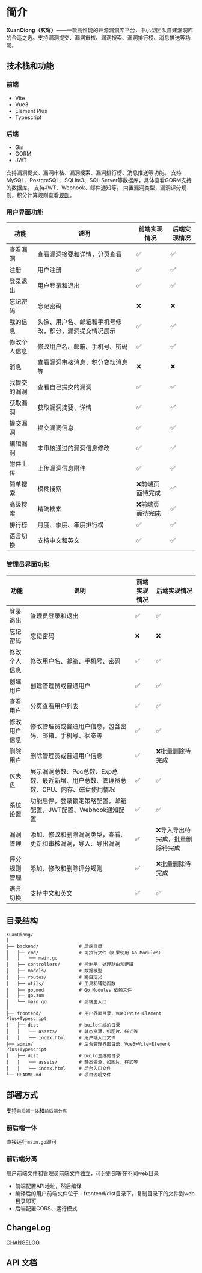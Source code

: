 # 简介

**XuanQiong（玄穹）**——一款高性能的开源漏洞库平台，中小型团队自建漏洞库的合适之选。支持漏洞提交、漏洞审核、漏洞搜索、漏洞排行榜、消息推送等功能。

## 技术栈和功能

### 前端

- Vite
- Vue3
- Element Plus
- Typescript

### 后端

- Gin
- GORM
- JWT

支持漏洞提交、漏洞审核、漏洞搜索、漏洞排行榜、消息推送等功能。
支持MySQL、PostgreSQL、SQLite3、SQL Server等数据库，具体查看GORM支持的数据库。
支持JWT、Webhook、邮件通知等。
内置漏洞类型，漏洞评分规则，积分计算规则查看[规则](ScoreRules.md)。

### 用户界面功能

|功能|说明|前端实现情况|后端实现情况|
|-|-|-|-|
|查看漏洞|查看漏洞摘要和详情，分页查看|✅|✅|
|注册|用户注册|✅|✅|
|登录退出|用户登录和退出|✅|✅|
|忘记密码|忘记密码|❌|❌|
|我的信息|头像、用户名、邮箱和手机号修改，积分，漏洞提交情况展示|✅|✅|
|修改个人信息|修改用户名、邮箱、手机号、密码|✅|✅|
|消息|查看漏洞审核消息，积分变动消息等|❌|❌|
|我提交的漏洞|查看自己提交的漏洞|✅|✅|
|获取漏洞|获取漏洞摘要、详情|✅|✅|
|提交漏洞|提交漏洞信息|✅|✅|
|编辑漏洞|未审核通过的漏洞信息修改|✅|✅|
|附件上传|上传漏洞信息附件|✅|✅|
|简单搜索|模糊搜索|❌前端页面待完成|✅|
|高级搜索|精确搜索|❌前端页面待完成|✅|
|排行榜|月度、季度、年度排行榜|✅|✅|
|语言切换|支持中文和英文|✅|✅|

### 管理员界面功能

|功能|说明|前端实现情况|后端实现情况|
|-|-|-|-|
|登录退出|管理员登录和退出|✅|✅|
|忘记密码|忘记密码|❌|❌|
|修改个人信息|修改用户名、邮箱、手机号、密码|✅|✅|
|创建用户|创建管理员或普通用户|✅|✅|
|查看用户|分页查看用户列表|✅|✅|
|修改用户信息|修改管理员或普通用户信息，包含密码、邮箱、手机号、状态等|✅|✅|
|删除用户|删除管理员或普通用户信息|✅|❌批量删除待完成|
|仪表盘|展示漏洞总数、Poc总数、Exp总数、最近新增、用户总数、管理员总数、CPU、内存、磁盘使用情况|✅|✅|
|系统设置|功能启停，登录锁定策略配置，邮箱配置，JWT配置、Webhook通知配置|✅|✅|
|漏洞管理|添加、修改和删除漏洞类型，查看、更新和审核漏洞，导入、导出漏洞|✅|❌导入导出待完成，批量删除待完成|
|评分规则管理|添加、修改和删除评分规则|✅|❌批量删除待完成|
|语言切换|支持中文和英文|✅|✅|

## 目录结构

```
XuanQiong/
│
├── backend/               # 后端目录
│   ├── cmd/               # 可执行文件（如果使用 Go Modules）
│   │   └── main.go
│   ├── controllers/       # 控制器，处理路由和逻辑
│   ├── models/            # 数据模型
│   ├── routes/            # 路由定义
│   ├── utils/             # 工具和辅助函数
│   ├── go.mod             # Go Modules 依赖文件
│   ├── go.sum
│   └── main.go            # 后端主入口
│
├── frontend/              # 用户界面目录，Vue3+Vite+Element Plus+Typescript
|   ├── dist               # build生成的目录
│   │   └── assets/        # 静态资源，如图片、样式等
│   │   └── index.html     # 用户端入口文件
├── admin/                 # 后台管理界面目录，Vue3+Vite+Element Plus+Typescript
│   ├── dist               # build生成的目录
│   │   └── assets/        # 静态资源，如图片、样式等
│   │   └── index.html     # 后台入口文件
└── README.md              # 项目说明文件
```

## 部署方式

支持`前后端一体`和`前后端分离`

### 前后端一体

直接运行`main.go`即可

### 前后端分离

用户前端文件和管理员前端文件独立，可分别部署在不同web目录

- 前端配置API地址，然后编译
- 编译后的用户前端文件位于：frontend/dist目录下，复制目录下的文件到web目录即可
- 后端配置CORS、运行模式

## ChangeLog

[CHANGELOG](CHANGELOG.md)

## API 文档

